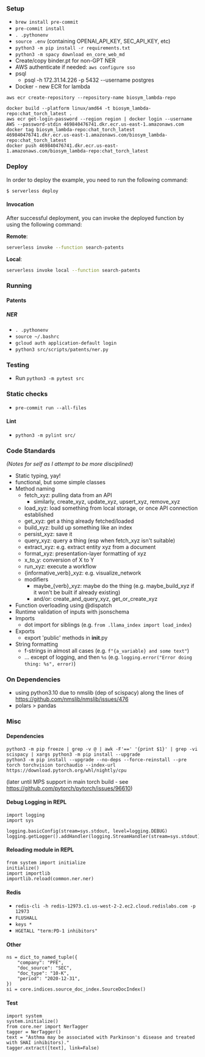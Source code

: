### Setup

- `brew install pre-commit`
- `pre-commit install`
- `. .pythonenv`
- `source .env` (containing OPENAI_API_KEY, SEC_API_KEY, etc)
- `python3 -m pip install -r requirements.txt`
- `python3 -m spacy download en_core_web_md`
- Create/copy binder.pt for non-GPT NER
- AWS authenticate if needed: `aws configure sso`
- psql
  - psql -h 172.31.14.226 -p 5432 --username postgres
- Docker - new ECR for lambda
```
aws ecr create-repository --repository-name biosym_lambda-repo

docker build --platform linux/amd64 -t biosym_lambda-repo:chat_torch_latest .
aws ecr get-login-password --region region | docker login --username AWS --password-stdin 469840476741.dkr.ecr.us-east-1.amazonaws.com
docker tag biosym_lambda-repo:chat_torch_latest 469840476741.dkr.ecr.us-east-1.amazonaws.com/biosym_lambda-repo:chat_torch_latest
docker push 469840476741.dkr.ecr.us-east-1.amazonaws.com/biosym_lambda-repo:chat_torch_latest
```


### Deploy

In order to deploy the example, you need to run the following command:

```
$ serverless deploy
```

#### Invocation

After successful deployment, you can invoke the deployed function by using the following command:

**Remote**:
```bash
serverless invoke --function search-patents
```

**Local**:
```bash
serverless invoke local --function search-patents
```

### Running

#### Patents

##### NER

- `. .pythonenv`
- `source ~/.bashrc`
- `gcloud auth application-default login`
- `python3 src/scripts/patents/ner.py`

### Testing

- Run `python3 -m pytest src`

### Static checks

- `pre-commit run --all-files`

#### Lint

- `python3 -m pylint src/`


### Code Standards

*(Notes for self as I attempt to be more disciplined)*

- Static typing, yay!
- functional, but some simple classes
- Method naming
  - fetch_xyz: pulling data from an API
    - similarly, create_xyz, update_xyz, upsert_xyz, remove_xyz
  - load_xyz: load something from local storage, or once API connection established
  - get_xyz: get a thing already fetched/loaded
  - build_xyz: build up something like an index
  - persist_xyz: save it
  - query_xyz: query a thing (esp when fetch_xyz isn't suitable)
  - extract_xyz: e.g. extract entity xyz from a document
  - format_xyz: presentation-layer formatting of xyz
  - x_to_y: conversion of X to Y
  - run_xyz: execute a workflow
  - {informative_verb}_xyz: e.g. visualize_network
  - modifiers
    - maybe_{verb}_xyz: maybe do the thing (e.g. maybe_build_xyz if it won't be built if already existing)
    - and/or: create_and_query_xyz, get_or_create_xyz
- Function overloading using @dispatch
- Runtime validation of inputs with jsonschema
- Imports
  - dot import for siblings (e.g. `from .llama_index import load_index`)
- Exports
  - export 'public' methods in __init__.py
- String formatting
  - f-strings in almost all cases (e.g. `f"{a_variable} and some text"`)
  - ... except of logging, and then `%s` (e.g. `logging.error("Error doing thing: %s", error)`)


### On Dependencies
- using python3.10 due to nmslib (dep of scispacy) along the lines of https://github.com/nmslib/nmslib/issues/476
- polars > pandas

### Misc

#### Dependencies
```
python3 -m pip freeze | grep -v @ | awk -F'==' '{print $1}' | grep -vi scispacy | xargs python3 -m pip install --upgrade
python3 -m pip install --upgrade --no-deps --force-reinstall --pre torch torchvision torchaudio --index-url https://download.pytorch.org/whl/nightly/cpu
```
(later until MPS support in main torch build - see https://github.com/pytorch/pytorch/issues/96610)

#### Debug Logging in REPL
```
import logging
import sys

logging.basicConfig(stream=sys.stdout, level=logging.DEBUG)
logging.getLogger().addHandler(logging.StreamHandler(stream=sys.stdout))
```

#### Reloading module in REPL
```
from system import initialize
initialize()
import importlib
importlib.reload(common.ner.ner)
```

#### Redis
- `redis-cli -h redis-12973.c1.us-west-2-2.ec2.cloud.redislabs.com -p 12973`
- `FLUSHALL`
- `keys *`
- `HGETALL "term:PD-1 inhibitors"`

#### Other
```
ns = dict_to_named_tuple({
    "company": "PFE",
    "doc_source": "SEC",
    "doc_type": "10-K",
    "period": "2020-12-31",
})
si = core.indices.source_doc_index.SourceDocIndex()
```

#### Test
```
import system
system.initialize()
from core.ner import NerTagger
tagger = NerTagger()
text = "Asthma may be associated with Parkinson's disease and treated with SHAI inhibitors)."
tagger.extract([text], link=False)
```
